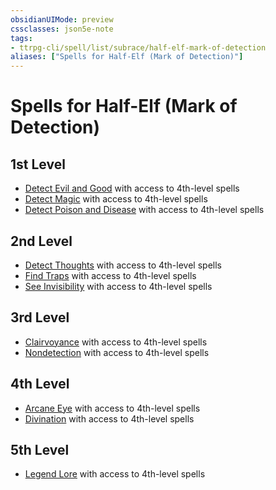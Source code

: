 ```yaml
---
obsidianUIMode: preview
cssclasses: json5e-note
tags:
- ttrpg-cli/spell/list/subrace/half-elf-mark-of-detection
aliases: ["Spells for Half-Elf (Mark of Detection)"]
---
```

# Spells for Half-Elf (Mark of Detection)

## 1st Level

- [Detect Evil and Good](Misc%20Files/CLI/compendium/spells/detect-evil-and-good-xphb.md "XPHB") with access to 4th-level spells
- [Detect Magic](Misc%20Files/CLI/compendium/spells/detect-magic-xphb.md "XPHB") with access to 4th-level spells
- [Detect Poison and Disease](Misc%20Files/CLI/compendium/spells/detect-poison-and-disease-xphb.md "XPHB") with access to 4th-level spells

## 2nd Level

- [Detect Thoughts](Misc%20Files/CLI/compendium/spells/detect-thoughts-xphb.md "XPHB") with access to 4th-level spells
- [Find Traps](Misc%20Files/CLI/compendium/spells/find-traps-xphb.md "XPHB") with access to 4th-level spells
- [See Invisibility](Misc%20Files/CLI/compendium/spells/see-invisibility-xphb.md "XPHB") with access to 4th-level spells

## 3rd Level

- [Clairvoyance](Misc%20Files/CLI/compendium/spells/clairvoyance-xphb.md "XPHB") with access to 4th-level spells
- [Nondetection](Misc%20Files/CLI/compendium/spells/nondetection-xphb.md "XPHB") with access to 4th-level spells

## 4th Level

- [Arcane Eye](Misc%20Files/CLI/compendium/spells/arcane-eye-xphb.md "XPHB") with access to 4th-level spells
- [Divination](Misc%20Files/CLI/compendium/spells/divination-xphb.md "XPHB") with access to 4th-level spells

## 5th Level

- [Legend Lore](Misc%20Files/CLI/compendium/spells/legend-lore-xphb.md "XPHB") with access to 4th-level spells